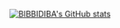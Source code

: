 [![BIBBIDIBA's GitHub stats](https://github-readme-stats.vercel.app/api?username=BIBBIDIBA&count_private=true)](https://github.com/anuraghazra/github-readme-stats)

